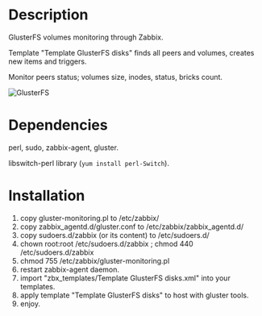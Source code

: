 # Description
GlusterFS volumes monitoring through Zabbix.

Template "Template GlusterFS disks" finds all peers and volumes, creates new items and triggers.

Monitor peers status; volumes size, inodes, status, bricks count.

![GlusterFS](https://user-images.githubusercontent.com/12905969/90630503-571a7e00-e24b-11ea-86cf-b1913bddf39c.png)

# Dependencies
perl, sudo, zabbix-agent, gluster.

libswitch-perl library (``yum install perl-Switch``).

Installation
============
1. copy gluster-monitoring.pl to /etc/zabbix/
2. copy zabbix_agentd.d/gluster.conf to /etc/zabbix/zabbix_agentd.d/
3. copy sudoers.d/zabbix (or its content) to /etc/sudoers.d/ 
4. chown root:root /etc/sudoers.d/zabbix ; chmod 440 /etc/sudoers.d/zabbix
5. chmod 755 /etc/zabbix/gluster-monitoring.pl
6. restart zabbix-agent daemon.
7. import "zbx_templates/Template GlusterFS disks.xml" into your templates.
8. apply template "Template GlusterFS disks" to host with gluster tools.
9. enjoy.
